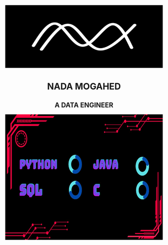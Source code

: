 
<img src="https://github.com/nadamogahed/nadamogahed/blob/main/logo.png" alt="My Logo" width="100%" height="200">
<h1 align="center"> NADA MOGAHED</h1>
<h2 align="center"> A DATA ENGINEER </h2>

<img src="https://github.com/nadamogahed/nadamogahed/blob/main/Python.jpg" alt="My Logo" width="100%" height="400">

